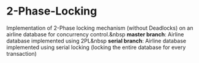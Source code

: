 # 2-Phase-Locking
Implementation of 2-Phase locking mechanism (without Deadlocks) on an airline database for concurrency control.&nbsp 
**master branch**: Airline database implemented using 2PL&nbsp 
**serial branch**: Airline database implemented using serial locking (locking the entire database for every transaction)



